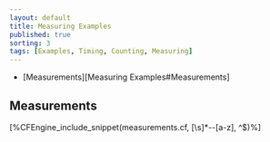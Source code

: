 ```yaml
---
layout: default
title: Measuring Examples
published: true
sorting: 3
tags: [Examples, Timing, Counting, Measuring]
---
```


* [Measurements][Measuring Examples#Measurements]

## Measurements

[%CFEngine_include_snippet(measurements.cf, [\s]*--[a-z], ^$)%]
